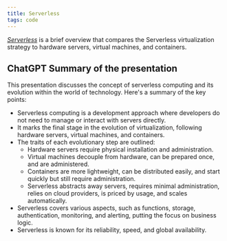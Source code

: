 ```yaml
---
title: Serverless
tags: code
---
```


<a href="/assets/serverless/index.htm"><cite>Serverless</cite></a> is a brief overview that compares the Serverless virtualization strategy to hardware servers, virtual machines, and containers.

## ChatGPT Summary of the presentation

This presentation discusses the concept of serverless computing and its evolution within the world of technology. Here's a summary of the key points:

- Serverless computing is a development approach where developers do not need to manage or interact with servers directly.
- It marks the final stage in the evolution of virtualization, following hardware servers, virtual machines, and containers.
- The traits of each evolutionary step are outlined:
  - Hardware servers require physical installation and administration.
  - Virtual machines decouple from hardware, can be prepared once, and are administered.
  - Containers are more lightweight, can be distributed easily, and start quickly but still require administration.
  - Serverless abstracts away servers, requires minimal administration, relies on cloud providers, is priced by usage, and scales automatically.
- Serverless covers various aspects, such as functions, storage, authentication, monitoring, and alerting, putting the focus on business logic.
- Serverless is known for its reliability, speed, and global availability.

